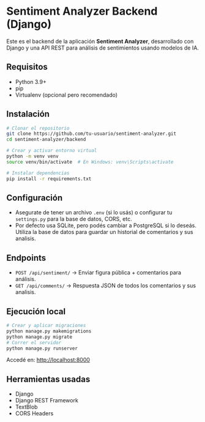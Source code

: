 # Sentiment Analyzer Backend (Django)

Este es el backend de la aplicación **Sentiment Analyzer**, desarrollado con Django y una API REST para análisis de sentimientos usando modelos de IA.

## Requisitos

- Python 3.9+
- pip
- Virtualenv (opcional pero recomendado)

## Instalación

```bash
# Clonar el repositorio
git clone https://github.com/tu-usuario/sentiment-analyzer.git
cd sentiment-analyzer/backend

# Crear y activar entorno virtual
python -m venv venv
source venv/bin/activate  # En Windows: venv\Scripts\activate

# Instalar dependencias
pip install -r requirements.txt
```

## Configuración

- Asegurate de tener un archivo `.env` (si lo usás) o configurar tu `settings.py` para la base de datos, CORS, etc.
- Por defecto usa SQLite, pero podés cambiar a PostgreSQL si lo deseás. Utiliza la base de datos para guardar un historial de comentarios y sus analisis.

## Endpoints

- `POST /api/sentiment/` → Enviar figura pública + comentarios para análisis.
- `GET /api/comments/` → Respuesta JSON de todos los comentarios y sus analisis.

## Ejecución local

```bash
# Crear y aplicar migraciones
python manage.py makemigrations
python manage.py migrate
# Correr el servidor
python manage.py runserver
```

Accedé en: [http://localhost:8000](http://localhost:8000)

## Herramientas usadas

- Django
- Django REST Framework
- TextBlob
- CORS Headers
